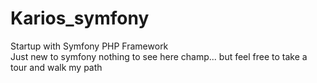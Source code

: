 # Karios_symfony
Startup with Symfony PHP Framework<br>
Just new to symfony nothing to see here champ... but feel free to take a tour and walk my path
